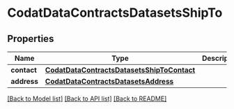 # CodatDataContractsDatasetsShipTo


## Properties
Name | Type | Description | Notes
------------ | ------------- | ------------- | -------------
**contact** | [**CodatDataContractsDatasetsShipToContact**](CodatDataContractsDatasetsShipToContact.md) |  | [optional] 
**address** | [**CodatDataContractsDatasetsAddress**](CodatDataContractsDatasetsAddress.md) |  | [optional] 

[[Back to Model list]](../README.md#documentation-for-models) [[Back to API list]](../README.md#documentation-for-api-endpoints) [[Back to README]](../README.md)


